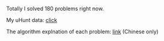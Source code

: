 Totally I solved 180 problems right now.

My uHunt data: [click](http://uhunt.felix-halim.net/id/9540)

The algorithm explnation of each problem: [link](http://minstrel-uva.blogspot.tw) (Chinese only)